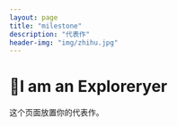 ```yaml
---
layout: page
title: "milestone"
description: "代表作"
header-img: "img/zhihu.jpg"
---
```


# I am an Exploreryer



这个页面放置你的代表作。






